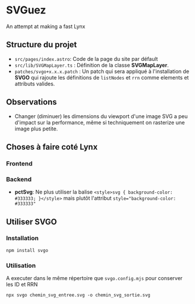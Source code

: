 # SVGuez

An attempt at making a fast Lynx

## Structure du projet

- `src/pages/index.astro`: Code de la page du site par défault
- `src/lib/SVGMapLayer.ts` : Définition de la classe **SVGMapLayer**.
- `patches/svgo+x.x.x.patch` : Un patch qui sera appliqué à l'installation de **SVGO** qui rajoute les définitions de `listNodes` et `rrn` comme elements et attributs valides.

## Observations

- Changer (diminuer) les dimensions du viewport d'une image SVG a peu d'impact sur la performance, même si techniquement on rasterize une image plus petite.

## Choses à faire coté Lynx

### Frontend

### Backend

- **pctSvg**: Ne plus utiliser la balise `<style>svg { background-color: #333333; }</style>` mais plutôt l'attribut `style="background-color: #333333"`

## Utiliser SVGO

### Installation

```sh
npm install svgo
```

### Utilisation

A executer dans le même répertoire que `svgo.config.mjs` pour conserver les ID et RRN

```
npx svgo chemin_svg_entree.svg -o chemin_svg_sortie.svg
```
